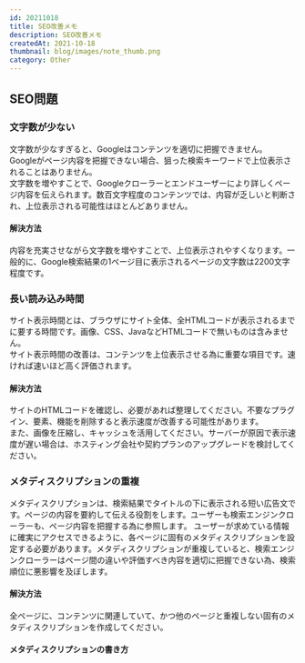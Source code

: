 ```yaml
---
id: 20211018
title: SEO改善メモ
description: SEO改善メモ
createdAt: 2021-10-18
thumbnail: blog/images/note_thumb.png
category: Other
---
```



## SEO問題
### 文字数が少ない
文字数が少なすぎると、Googleはコンテンツを適切に把握できません。  
Googleがページ内容を把握できない場合、狙った検索キーワードで上位表示されることはありません。  
文字数を増やすことで、Googleクローラーとエンドユーザーにより詳しくページ内容を伝えられます。数百文字程度のコンテンツでは、内容が乏しいと判断され、上位表示される可能性はほとんどありません。

#### 解決方法
内容を充実させながら文字数を増やすことで、上位表示されやすくなります。一般的に、Google検索結果の1ページ目に表示されるページの文字数は2200文字程度です。


### 長い読み込み時間
サイト表示時間とは、ブラウザにサイト全体、全HTMLコードが表示されるまでに要する時間です。画像、CSS、JavaなどHTMLコードで無いものは含みません。  
サイト表示時間の改善は、コンテンツを上位表示させる為に重要な項目です。速ければ速いほど高く評価されます。

#### 解決方法
サイトのHTMLコードを確認し、必要があれば整理してください。不要なプラグイン、要素、機能を削除すると表示速度が改善する可能性があります。  
また、画像を圧縮し、キャッシュを活用してください。サーバーが原因で表示速度が遅い場合は、ホスティング会社や契約プランのアップグレードを検討してください。

### メタディスクリプションの重複

メタディスクリプションは、検索結果でタイトルの下に表示される短い広告文です。ページの内容を要約して伝える役割をします。ユーザーも検索エンジンクローラーも、ページ内容を把握する為に参照します。
ユーザーが求めている情報に確実にアクセスできるように、各ページに固有のメタディスクリプションを設定する必要があります。メタディスクリプションが重複していると、検索エンジンクローラーはページ間の違いや評価すべき内容を適切に把握できない為、検索順位に悪影響を及ぼします。


#### 解決方法
全ページに、コンテンツに関連していて、かつ他のページと重複しない固有のメタディスクリプションを作成してください。

#### メタディスクリプションの書き方